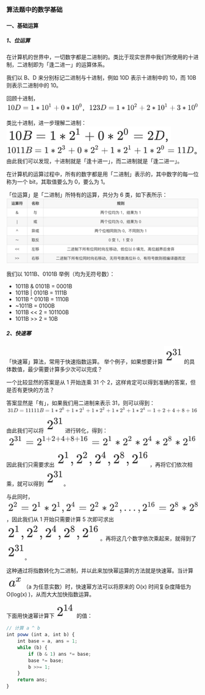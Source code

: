 ### 算法题中的数学基础

#### 一、基础运算

##### 1、位运算

在计算机的世界中，一切数字都是二进制的。类比于现实世界中我们所使用的十进制，二进制即为「逢二进一」的运算体系。

我们以 B、D 来分别标记二进制与十进制，例如 10D 表示十进制中的 10，而 10B 则表示二进制中的 10。

回顾十进制，![decimalism](../images/math/decimalism.webp)

类比十进制，进一步理解二进制：![binary-01](../images/math/binary-01.webp)
![binary-02](../images/math/binary-02.webp)
由此我们可以发现，十进制就是「逢十进一」，而二进制就是「逢二进一」。

在计算机的运算过程中，所有的数字都是用「二进制」表示的，其中数字的每一位称为一个 bit，其取值要么为 0，要么为 1。

「位运算」是「二进制」所特有的运算，共分为 6 类，如下表所示：
![bit-operation](../images/math/bit-operation.webp)

我们以 1011B、0101B 举例（均为无符号数）：

- 1011B & 0101B = 0001B
- 1011B | 0101B = 1111B
- 1011B ^ 0101B = 1110B
- ~1011B = 0100B
- 1011B << 2 = 101100B
- 1011B >> 2 = 10B

##### 2、快速幂

「快速幂」算法，常用于快速指数运算。
举个例子，如果想要计算 ![fast-power-00](../images/math/fast-power-00.webp) 的具体数值，最少需要计算多少次可以完成？

一个比较显然的答案是从 1 开始连乘 31 个 2，这样肯定可以得到准确的答案，但是否有更快的方法？

答案显然是「有」，如果我们用二进制来表示 31，则可以得到：
![fast-power-01](../images/math/fast-power-01.webp)
由此我们可以将 ![fast-power-00](../images/math/fast-power-00.webp) 进行转化，得到：
![fast-power-02](../images/math/fast-power-02.webp)
因此我们只需要求出 ![fast-power-03](../images/math/fast-power-03.webp)，再将它们依次相乘，就可以得到 ![fast-power-00](../images/math/fast-power-00.webp)。

与此同时，![fast-power-04](../images/math/fast-power-04.webp)，因此我们从 1 开始只需要计算 5 次即可求出 ![fast-power-03](../images/math/fast-power-03.webp)。再将这几个数字依次乘起来，就得到了 ![fast-power-00](../images/math/fast-power-00.webp)。

这种通过将指数转化为二进制，并以此来加快幂运算的方法就是快速幂。当计算 ![fast-power-05](../images/math/fast-power-05.webp)（a 为任意实数）时，快速幂方法可以将原来的 O(x) 时间复杂度降低为 O(log(x) )，从而大大加快指数运算。

下面用快速幂计算下 ![fast-power-06](../images/math/fast-power-06.webp) 的值：

```js
// 计算 a ^ b
int poww (int a, int b) {
    int base = a, ans = 1;
    while (b) {
        if (b & 1) ans *= base;
        base *= base;
        b >>= 1;
    }
    return ans;
}
```
